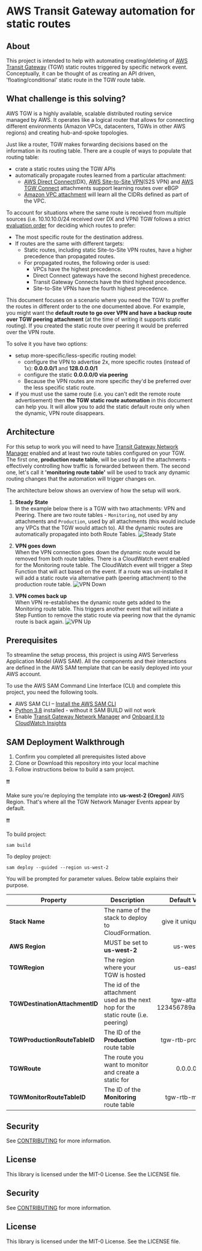 # AWS Transit Gateway automation for static routes

## About
This project is intended to help with automating creating/deleting of [AWS Transit Gateway](https://aws.amazon.com/transit-gateway/) (TGW) static routes triggered by specific network event. Conceptually, it can be thought of as creating an API driven, 'floating/conditional' static route in the TGW route table.

## What challenge is this solving?
AWS TGW is a highly available, scalable distributed routing service managed by AWS. It operates like a logical router that allows for connecting different environments (Amazon VPCs, datacenters, TGWs in other AWS regions) and creating hub-and-spoke topologies.

Just like a router, TGW makes forwarding decisions based on the information in its routing table. There are a couple of ways to populate that routing table:
* crate a static routes using the TGW APIs
* automatically propagate routes learned from a particular attachment:
  * [AWS Direct Connect](https://docs.aws.amazon.com/vpc/latest/tgw/tgw-dcg-attachments.html)(DX), [AWS Site-to-Site VPN](https://docs.aws.amazon.com/vpc/latest/tgw/tgw-vpn-attachments.html)(S2S VPN) and [AWS TGW Connect](https://docs.aws.amazon.com/vpc/latest/tgw/tgw-connect.html) attachments support learning routes over eBGP
  * [Amazon VPC attachment](https://docs.aws.amazon.com/vpc/latest/tgw/tgw-vpc-attachments.html) will learn all the CIDRs defined as part of the VPC.

To account for situations where the same route is received from multiple sources (i.e. 10.10.10.0/24 received over DX and VPN) TGW follows a strict [evaluation order](https://docs.aws.amazon.com/vpc/latest/tgw/how-transit-gateways-work.html) for deciding which routes to prefer:
* The most specific route for the destination address.
* If routes are the same with different targets:
  * Static routes, including static Site-to-Site VPN routes, have a higher precedence than propagated routes.
  * For propagated routes, the following order is used:
    * VPCs have the highest precedence.
    * Direct Connect gateways have the second highest precedence.
    * Transit Gateway Connects have the third highest precedence.
    * Site-to-Site VPNs have the fourth highest precedence.

This document focuses on a scenario where you need the TGW to preffer the routes in different order to the one documented above. For example, you might want the **default route to go over VPN and have a backup route over TGW peering attachment** (at the time of writing it supports static routing). If you created the static route over peering it would be preferred over the VPN route.

To solve it you have two options:
* setup more-specific/less-specific routing model:
  * configure the VPN to advertise 2x, more specific routes (instead of 1x): **0.0.0.0/1** and **128.0.0.0/1**
  * configure the static **0.0.0.0/0 via peering**
  * Because the VPN routes are more specific they'd be preferred over the less specific static route.
* if you must use the same route (i.e. you can't edit the remote route advertisement) then **the TGW static route automation** in this document can help you. It will allow you to add the static default route only when the dynamic, VPN route disappears.

## Architecture
For this setup to work you will need to have [Transit Gateway Network Manager](https://docs.aws.amazon.com/vpc/latest/tgw/network-manager-getting-started.html) enabled and at least two route tables configured on your TGW. The first one, **production route table**, will be used by all the attachments - effectively controlling how traffic is forwarded between them. The second one, let's call it **'monitoring route table'** will be used to track any dynamic routing changes that the automation will trigger changes on.

The architecture below shows an overview of how the setup will work.

1. **Steady State**  
In the example below there is a TGW with two attachments: VPN and Peering. There are two route tables - `Monitoring`, not used by any attachments and `Production`, used by all attachments (this would include any VPCs that the TGW would attach to). All the dynamic routes are automatically propagated into both Route Tables.
![Steady State](/images/steady-state.png)

2. **VPN goes down**  
When the VPN connection goes down the dynamic route would be removed from both route tables. There is a CloudWatch event enabled for the Monitoring route table. The CloudWatch event will trigger a Step Function that will act based on the event. If a route was un-installed it will add a static route via alternative path (peering attachment) to the production route table.
![VPN Down](/images/vpn-down.png)

3. **VPN comes back up**  
When VPN re-establishes the dynamic route gets added to the Monitoring route table. This triggers another event that will initiate a Step Funtion to remove the static route via peering now that the dynamic route is back again.
![VPN Up](/images/vpn-up.png)


## Prerequisites

To streamline the setup process, this project is using AWS Serverless Application Model (AWS SAM). All the components and their interactions are defined in the AWS SAM template that can be easily deployed into your AWS account.

To use the AWS SAM Command Line Interface (CLI) and complete this project, you need the following tools.

* AWS SAM CLI – [Install the AWS SAM CLI](https://docs.aws.amazon.com/serverless-application-model/latest/developerguide/serverless-sam-cli-install.html)
* [Python 3.8](https://www.python.org/downloads/) installed - without it SAM BUILD will not work
* Enable [Transit Gateway Network Manager](https://docs.aws.amazon.com/vpc/latest/tgw/network-manager-getting-started.html) and [Onboard it to CloudWatch Insights](https://docs.aws.amazon.com/vpc/latest/tgw/monitoring-events.html)



## SAM Deployment Walkthrough
1. Confirm you completed all prerequisites listed above
2. Clone or Download this repository into your local machine
3. Follow instructions below to build a sam project.

:exclamation::exclamation:

Make sure you're deploying the template into **us-west-2 (Oregon)** AWS Region. That's where all the TGW Network Manager Events appear by default.

:exclamation::exclamation:

To build project:
```
sam build
```

To deploy project:
```
sam deploy --guided --region us-west-2
```

You will be prompted for parameter values. Below table explains their purpose.


| Property                | Description           | Default Value  |
| ----------------------- |---------------------| :--------------:|
| **Stack Name**          | The name of the stack to deploy to CloudFormation. | give it unique name          |
| **AWS Region**| MUST be set to **us-west-2** | us-west-2 |
| **TGWRegion**| The region where your TGW is hosted | us-east-2 |
| **TGWDestinationAttachmentID**| The id of the attachment used as the next hop for the static route (i.e. peering) | tgw-attach-123456789abcd1234 |
| **TGWProductionRouteTableID**|  The ID of the **Production** route table | tgw-rtb-production |
| **TGWRoute**| The route you want to monitor and create a static for | 0.0.0.0/0 |
| **TGWMonitorRouteTableID**|  The ID of the **Monitoring** route table | tgw-rtb-monitor |



## Security

See [CONTRIBUTING](CONTRIBUTING.md#security-issue-notifications) for more information.

## License

This library is licensed under the MIT-0 License. See the LICENSE file.

## Security

See [CONTRIBUTING](CONTRIBUTING.md#security-issue-notifications) for more information.

## License

This library is licensed under the MIT-0 License. See the LICENSE file.
